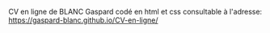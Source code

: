 CV en ligne de BLANC Gaspard codé en html et css consultable à l'adresse: https://gaspard-blanc.github.io/CV-en-ligne/
